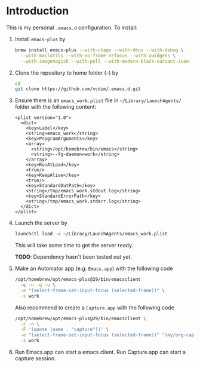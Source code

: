# Introduction

This is my personal `.emacs.d` configuration. To install:

1. Install `emacs-plus` by
   ```sh
   brew install emacs-plus --with-ctags --with-dbus --with-debug \
     --with-mailutils --with-no-frame-refocus --with-xwidgets \
     --with-imagemagick --with-poll --with-modern-black-variant-icon
   ```
   
2. Clone the repository to home folder (`~`) by
   ```sh
   cd
   git clone https://github.com/vcdim/.emacs.d.git
   ```
   
3. Ensure there is an `emacs_work.plist` file in `~/Library/LaunchAgents/` folder with the following content:
   ```
   <plist version="1.0">
     <dict>
	   <key>Label</key>
       <string>emacs_work</string>
       <key>ProgramArguments</key>
       <array>
         <string>/opt/homebrew/bin/emacs</string>
         <string>--fg-daemon=work</string>
       </array>
       <key>RunAtLoad</key>
       <true/>
       <key>KeepAlive</key>
       <true/>
       <key>StandardOutPath</key>
       <string>/tmp/emacs_work.stdout.log</string>
       <key>StandardErrorPath</key>
       <string>/tmp/emacs_work.stderr.log</string>
     </dict>
   </plist>
   ```
4. Launch the server by
   ```sh
   launchctl load -w ~/Library/LaunchAgents/emacs_work.plist
   ```
   This will take some time to get the server ready.
   
   **TODO**: Dependency hasn't been tested out yet.
   
5. Make an Automator app (e.g. `Emacs.app`) with the following code
   ```sh
   /opt/homebrew/opt/emacs-plus@29/bin/emacsclient 
     -c -n -q -u \
     -e "(select-frame-set-input-focus (selected-frame))" \
     -s work
   ```
   Also recommend to create a `Capture.app` with the following code
   ```sh
   /opt/homebrew/opt/emacs-plus@29/bin/emacsclient \
     -c -n \
	 -F '(quote (name . "capture"))' \
	 -e "(select-frame-set-input-focus (selected-frame))" "(my/org-capture)" \
	 -s work
   ```
   
6. Run Emacs.app can start a emacs client. Run Capture.app can start a capture session.

